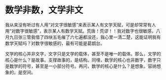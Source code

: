 #	数学非数，文学非文

我从来没有听过有人用“对文字很敏感”来表示某人有文学天赋，可是却常常有人用“对数字很敏感”，表示某人有数学天赋。荒唐！荒谬！！我对数字也很敏感，八月九日张三管我借了四块五毛催了六七遍都没还，我心里一清二楚，这能证明我有数学天赋吗？对数字很敏感的，最有可能是葛朗台。

文学的核心并非文字，文字只是文学的载体，甚至不是唯一的载体。那么，文学的核心是什么？是故事。支撑故事的，是结构。同埋，数学的核心也非数字，数字只是数学的符号，甚至是一小部分符号。再问，数学的核心是什么？是想象。容纳想象的，是空间。
